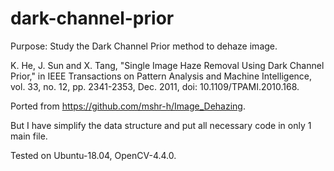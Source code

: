 # dark-channel-prior

Purpose: Study the Dark Channel Prior method to dehaze image.

K. He, J. Sun and X. Tang, "Single Image Haze Removal Using Dark Channel Prior," in IEEE Transactions on Pattern Analysis and Machine Intelligence, vol. 33, no. 12, pp. 2341-2353, Dec. 2011, doi: 10.1109/TPAMI.2010.168.

Ported from https://github.com/mshr-h/Image_Dehazing.

But I have simplify the data structure and put all necessary code in only 1 main file.

Tested on Ubuntu-18.04, OpenCV-4.4.0.
